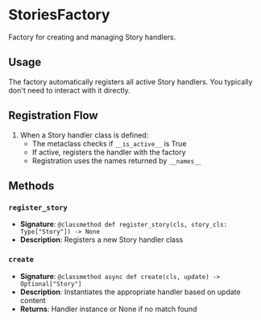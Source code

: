 # StoriesFactory

Factory for creating and managing Story handlers.

## Usage

The factory automatically registers all active Story handlers. 
You typically don't need to interact with it directly.

## Registration Flow

1. When a Story handler class is defined:
   - The metaclass checks if `__is_active__` is True
   - If active, registers the handler with the factory
   - Registration uses the names returned by `__names__`

## Methods

### `register_story`
- **Signature**: `@classmethod def register_story(cls, story_cls: Type["Story"]) -> None`
- **Description**: Registers a new Story handler class

### `create`
- **Signature**: `@classmethod async def create(cls, update) -> Optional["Story"]`
- **Description**: Instantiates the appropriate handler based on update content
- **Returns**: Handler instance or None if no match found
